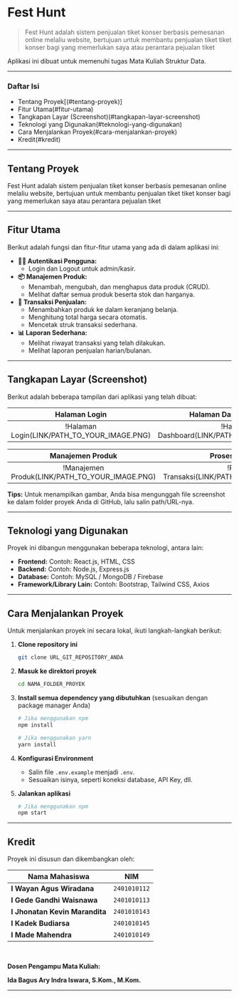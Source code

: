 # Fest Hunt

> Fest Hunt adalah sistem penjualan tiket konser berbasis pemesanan online melaliu website, bertujuan untuk membantu penjualan tiket tiket konser bagi yang memerlukan saya atau perantara pejualan tiket

Aplikasi ini dibuat untuk memenuhi tugas Mata Kuliah Struktur Data.

---

### Daftar Isi

- Tentang Proyek[(#tentang-proyek)]
- Fitur Utama(#fitur-utama)
- Tangkapan Layar (Screenshot)(#tangkapan-layar-screenshot)
- Teknologi yang Digunakan(#teknologi-yang-digunakan)
- Cara Menjalankan Proyek(#cara-menjalankan-proyek)
- Kredit(#kredit)

---

## Tentang Proyek

Fest Hunt adalah sistem penjualan tiket konser berbasis pemesanan online melaliu website, bertujuan untuk membantu penjualan tiket tiket konser bagi yang memerlukan saya atau perantara pejualan tiket

---

## Fitur Utama

Berikut adalah fungsi dan fitur-fitur utama yang ada di dalam aplikasi ini:

- **👨‍💼 Autentikasi Pengguna:**
  - Login dan Logout untuk admin/kasir.
- **📦 Manajemen Produk:**
  - Menambah, mengubah, dan menghapus data produk (CRUD).
  - Melihat daftar semua produk beserta stok dan harganya.
- **🛒 Transaksi Penjualan:**
  - Menambahkan produk ke dalam keranjang belanja.
  - Menghitung total harga secara otomatis.
  - Mencetak struk transaksi sederhana.
- **📊 Laporan Sederhana:**
  - Melihat riwayat transaksi yang telah dilakukan.
  - Melihat laporan penjualan harian/bulanan.

---

## Tangkapan Layar (Screenshot)

Berikut adalah beberapa tampilan dari aplikasi yang telah dibuat:

|                Halaman Login                |             Halaman Dashboard Utama             |
| :-----------------------------------------: | :---------------------------------------------: |
| !Halaman Login(LINK/PATH_TO_YOUR_IMAGE.PNG) | !Halaman Dashboard(LINK/PATH_TO_YOUR_IMAGE.PNG) |

|                Manajemen Produk                |                Proses Transaksi                |
| :--------------------------------------------: | :--------------------------------------------: |
| !Manajemen Produk(LINK/PATH_TO_YOUR_IMAGE.PNG) | !Proses Transaksi(LINK/PATH_TO_YOUR_IMAGE.PNG) |

**Tips:** Untuk menampilkan gambar, Anda bisa mengunggah file screenshot ke dalam folder proyek Anda di GitHub, lalu salin path/URL-nya.

---

## Teknologi yang Digunakan

Proyek ini dibangun menggunakan beberapa teknologi, antara lain:

- **Frontend:** Contoh: React.js, HTML, CSS
- **Backend:** Contoh: Node.js, Express.js
- **Database:** Contoh: MySQL / MongoDB / Firebase
- **Framework/Library Lain:** Contoh: Bootstrap, Tailwind CSS, Axios

---

## Cara Menjalankan Proyek

Untuk menjalankan proyek ini secara lokal, ikuti langkah-langkah berikut:

1.  **Clone repository ini**
    ```bash
    git clone URL_GIT_REPOSITORY_ANDA
    ```
2.  **Masuk ke direktori proyek**
    ```bash
    cd NAMA_FOLDER_PROYEK
    ```
3.  **Install semua dependency yang dibutuhkan** (sesuaikan dengan package manager Anda)

    ```bash
    # Jika menggunakan npm
    npm install

    # Jika menggunakan yarn
    yarn install
    ```

4.  **Konfigurasi Environment**
    - Salin file `.env.example` menjadi `.env`.
    - Sesuaikan isinya, seperti koneksi database, API Key, dll.
5.  **Jalankan aplikasi**
    ```bash
    # Jika menggunakan npm
    npm start
    ```

---

## Kredit

Proyek ini disusun dan dikembangkan oleh:

| Nama Mahasiswa                 | NIM          |
| ------------------------------ | ------------ |
| **I Wayan Agus Wiradana**      | `2401010112` |
| **I Gede Gandhi Waisnawa**     | `2401010113` |
| **I Jhonatan Kevin Marandita** | `2401010143` |
| **I Kadek Budiarsa**           | `2401010145` |
| **I Made Mahendra**            | `2401010149` |

<br>

**Dosen Pengampu Mata Kuliah:**

**Ida Bagus Ary Indra Iswara, S.Kom., M.Kom.**

---
